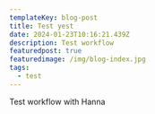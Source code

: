 ```yaml
---
templateKey: blog-post
title: Test yest
date: 2024-01-23T10:16:21.439Z
description: Test workflow
featuredpost: true
featuredimage: /img/blog-index.jpg
tags:
  - test
---
```

Test workflow with Hanna